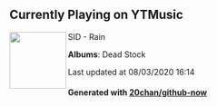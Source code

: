 ## Currently Playing on YTMusic

[<img align="left" width="100" src="https://lh3.googleusercontent.com/iQa1a6lQqp0mKjubLcJmuaFIFHpt5PinrBfoW1os9lKthT4VP163zz0JejiXsnuUcLPnIKNiOeJyNAnJ">](https://music.youtube.com/channel/UC62CjlrklkrLDtbs5nfVsbw)

SID - Rain

**Albums**: Dead Stock

Last updated at 08/03/2020 16:14

#### Generated with [20chan/github-now](https://github.com/20chan/github-now)


<!--
**20chan/20chan** is a ✨ _special_ ✨ repository because its `README.md` (this file) appears on your GitHub profile.

Here are some ideas to get you started:

- 🔭 I’m currently working on ...
- 🌱 I’m currently learning ...
- 👯 I’m looking to collaborate on ...
- 🤔 I’m looking for help with ...
- 💬 Ask me about ...
- 📫 How to reach me: ...
- 😄 Pronouns: ...
- ⚡ Fun fact: ...
-->
